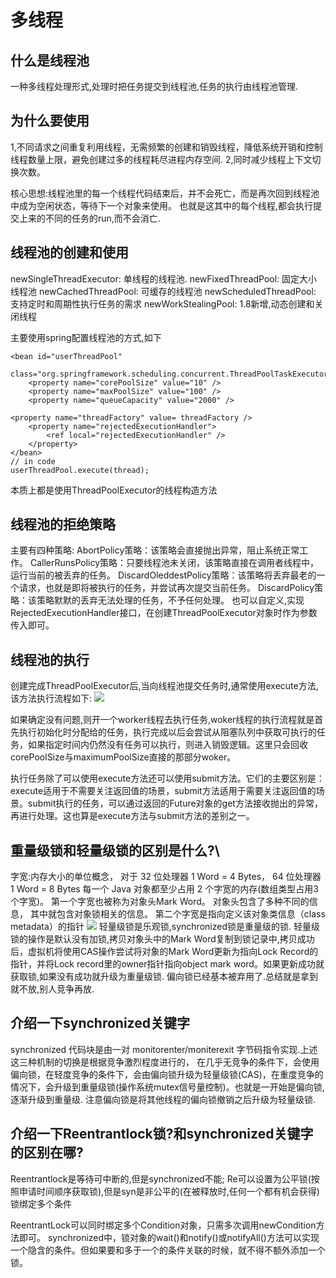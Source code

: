 # 多线程

## 什么是线程池
一种多线程处理形式,处理时把任务提交到线程池,任务的执行由线程池管理.

## 为什么要使用
1,不同请求之间重复利用线程，无需频繁的创建和销毁线程，降低系统开销和控制线程数量上限，避免创建过多的线程耗尽进程内存空间.
2,同时减少线程上下文切换次数。

核心思想:线程池里的每一个线程代码结束后，并不会死亡，而是再次回到线程池中成为空闲状态，等待下一个对象来使用。
也就是这其中的每个线程,都会执行提交上来的不同的任务的run,而不会消亡.

## 线程池的创建和使用
newSingleThreadExecutor: 单线程的线程池.
newFixedThreadPool: 固定大小线程池
newCachedThreadPool: 可缓存的线程池
newScheduledThreadPool: 支持定时和周期性执行任务的需求
newWorkStealingPool: 1.8新增,动态创建和关闭线程

主要使用spring配置线程池的方式,如下
```
<bean id="userThreadPool"
    class="org.springframework.scheduling.concurrent.ThreadPoolTaskExecutor">
    <property name="corePoolSize" value="10" />
    <property name="maxPoolSize" value="100" />
    <property name="queueCapacity" value="2000" />

<property name="threadFactory" value= threadFactory />
    <property name="rejectedExecutionHandler">
        <ref local="rejectedExecutionHandler" />
    </property>
</bean>
// in code
userThreadPool.execute(thread);
```

本质上都是使用ThreadPoolExecutor的线程构造方法

## 线程池的拒绝策略
主要有四种策略:
AbortPolicy策略：该策略会直接抛出异常，阻止系统正常工作。
CallerRunsPolicy策略：只要线程池未关闭，该策略直接在调用者线程中，运行当前的被丢弃的任务。
DiscardOleddestPolicy策略：该策略将丢弃最老的一个请求，也就是即将被执行的任务，并尝试再次提交当前任务。
DiscardPolicy策略：该策略默默的丢弃无法处理的任务，不予任何处理。
也可以自定义,实现RejectedExecutionHandler接口，在创建ThreadPoolExecutor对象时作为参数传入即可。

## 线程池的执行
创建完成ThreadPoolExecutor后,当向线程池提交任务时,通常使用execute方法,该方法执行流程如下:
![](https://img-blog.csdnimg.cn/20191216212221777.png?x-oss-process=image/watermark,type_ZmFuZ3poZW5naGVpdGk,shadow_10,text_aHR0cHM6Ly9oZWxsby5ibG9nLmNzZG4ubmV0,size_16,color_FFFFFF,t_70)

如果确定没有问题,则开一个worker线程去执行任务,woker线程的执行流程就是首先执行初始化时分配给的任务，执行完成以后会尝试从阻塞队列中获取可执行的任务，如果指定时间内仍然没有任务可以执行，则进入销毁逻辑。这里只会回收corePoolSize与maximumPoolSize直接的那部分woker。

执行任务除了可以使用execute方法还可以使用submit方法。它们的主要区别是：execute适用于不需要关注返回值的场景，submit方法适用于需要关注返回值的场景。submit执行的任务，可以通过返回的Future对象的get方法接收抛出的异常，再进行处理。这也算是execute方法与submit方法的差别之一。

## 重量级锁和轻量级锁的区别是什么?\
字宽:内存大小的单位概念， 对于 32 位处理器 1 Word = 4 Bytes， 64 位处理器 1 Word = 8 Bytes
每一个 Java 对象都至少占用 2 个字宽的内存(数组类型占用3个字宽)。
第一个字宽也被称为对象头Mark Word。 对象头包含了多种不同的信息， 其中就包含对象锁相关的信息。
第二个字宽是指向定义该对象类信息（class metadata）的指针
![](https://img-blog.csdnimg.cn/20190415101813830.png)
轻量级锁是乐观锁,synchronized锁是重量级的锁.
轻量级锁的操作是默认没有加锁,拷贝对象头中的Mark Word复制到锁记录中,拷贝成功后，虚拟机将使用CAS操作尝试将对象的Mark Word更新为指向Lock Record的指针，并将Lock record里的owner指针指向object mark word。如果更新成功就获取锁,如果没有成功就升级为重量级锁.
偏向锁已经基本被弃用了.总结就是拿到就不放,别人竞争再放.
## 介绍一下synchronized关键字
synchronized 代码块是由一对 monitorenter/moniterexit 字节码指令实现.上述这三种机制的切换是根据竞争激烈程度进行的， 在几乎无竞争的条件下，会使用偏向锁，在轻度竞争的条件下，会由偏向锁升级为轻量级锁(CAS)，在重度竞争的情况下，会升级到重量级锁(操作系统mutex信号量控制)。也就是一开始是偏向锁,逐渐升级到重量级.
注意偏向锁是将其他线程的偏向锁撤销之后升级为轻量级锁.

## 介绍一下Reentrantlock锁?和synchronized关键字的区别在哪?
Reentrantlock是等待可中断的,但是synchronized不能;
Re可以设置为公平锁(按照申请时间顺序获取锁),但是syn是非公平的(在被释放时,任何一个都有机会获得)
锁绑定多个条件

ReentrantLock可以同时绑定多个Condition对象，只需多次调用newCondition方法即可。
synchronized中，锁对象的wait()和notify()或notifyAll()方法可以实现一个隐含的条件。但如果要和多于一个的条件关联的时候，就不得不额外添加一个锁。
